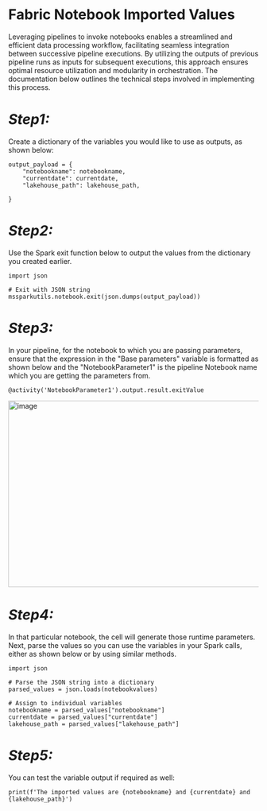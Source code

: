 # Fabric Notebook Imported Values
<link rel="icon" href="articles/fabric_16_color.svg" type="image/x-icon" >

Leveraging pipelines to invoke notebooks enables a streamlined and efficient data processing workflow, facilitating seamless integration between successive pipeline executions. By utilizing the outputs of previous pipeline runs as inputs for subsequent executions, this approach ensures optimal resource utilization and modularity in orchestration. 
The documentation below outlines the technical steps involved in implementing this process.

# *Step1:*

Create a dictionary of the variables you would like to use as outputs, as shown below:

```
output_payload = {
    "notebookname": notebookname,
    "currentdate": currentdate,
    "lakehouse_path": lakehouse_path,

}
```

# *Step2:*

Use the Spark exit function below to output the values from the dictionary you created earlier.

```
import json

# Exit with JSON string
mssparkutils.notebook.exit(json.dumps(output_payload))

```


# *Step3:*

In your pipeline, for the notebook to which you are passing parameters, ensure that the expression in the "Base parameters" variable is formatted as shown below and the "NotebookParameter1" is the pipeline Notebook name which you are getting the parameters from.

```
@activity('NotebookParameter1').output.result.exitValue
```

<img width="819" height="375" alt="image" src="https://github.com/user-attachments/assets/fedab637-5d1b-43a0-b4ff-fd2201cbef72" />


# *Step4:*

In that particular notebook, the cell will generate those runtime parameters.
Next, parse the values so you can use the variables in your Spark calls, either as shown below or by using similar methods.

```
import json

# Parse the JSON string into a dictionary
parsed_values = json.loads(notebookvalues)

# Assign to individual variables
notebookname = parsed_values["notebookname"]
currentdate = parsed_values["currentdate"]
lakehouse_path = parsed_values["lakehouse_path"]

```

# *Step5:*
You can test the variable output if required as well: 

```
print(f'The imported values are {notebookname} and {currentdate} and {lakehouse_path}')
```












